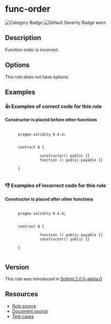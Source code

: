 <!---
This is a dynamically generated file. Do not edit manually.
date:        Sat, 24 Aug 2019 01:45:07 GMT
author:      "Peter Chung <touhonoob@gmail.com>"
--->

# func-order
![Category Badge](https://img.shields.io/badge/-Style%20Guide%20Rules-informational)
![Default Severity Badge warn](https://img.shields.io/badge/Default%20Severity-warn-yellow)

## Description
Function order is incorrect.

## Options
This rule does not have options.

## Examples
### 👍 Examples of **correct** code for this rule

#### Constructor is placed before other functions

```solidity

      pragma solidity 0.4.4;
        
        
      contract A {
        
                constructor() public {}
                function () public payable {}
            
      }
    
```

### 👎 Examples of **incorrect** code for this rule

#### Constructor is placed after other functions

```solidity

      pragma solidity 0.4.4;
        
        
      contract A {
        
                function () public payable {}
                constructor() public {}
            
      }
    
```

## Version
This rule was introduced in [Solhint 2.0.0-alpha.0](https://github.com/protofire/solhint/tree/v2.0.0-alpha.0)

## Resources
- [Rule source](https://github.com/protofire/solhint/tree/master/lib/rules/order/func-order.js)
- [Document source](https://github.com/protofire/solhint/tree/master/docs/rules/order/func-order.md)
- [Test cases](https://github.com/protofire/solhint/tree/master/test/rules/order/func-order.js)
